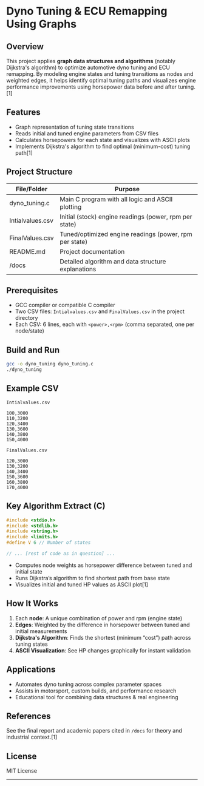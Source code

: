 # Dyno Tuning & ECU Remapping Using Graphs

## Overview

This project applies **graph data structures and algorithms** (notably Dijkstra's algorithm) to optimize automotive dyno tuning and ECU remapping. By modeling engine states and tuning transitions as nodes and weighted edges, it helps identify optimal tuning paths and visualizes engine performance improvements using horsepower data before and after tuning.[1]

## Features

- Graph representation of tuning state transitions
- Reads initial and tuned engine parameters from CSV files
- Calculates horsepowers for each state and visualizes with ASCII plots
- Implements Dijkstra's algorithm to find optimal (minimum-cost) tuning path[1]

## Project Structure

| File/Folder              | Purpose                                                |
|--------------------------|-------------------------------------------------------|
| dyno_tuning.c            | Main C program with all logic and ASCII plotting      |
| Intialvalues.csv         | Initial (stock) engine readings (power, rpm per state)|
| FinalValues.csv          | Tuned/optimized engine readings (power, rpm per state)|
| README.md                | Project documentation                                 |
| /docs                    | Detailed algorithm and data structure explanations    |

## Prerequisites

- GCC compiler or compatible C compiler
- Two CSV files: `Intialvalues.csv` and `FinalValues.csv` in the project directory
- Each CSV: 6 lines, each with `<power>,<rpm>` (comma separated, one per node/state)

## Build and Run

```bash
gcc -o dyno_tuning dyno_tuning.c
./dyno_tuning
```

## Example CSV

`Intialvalues.csv`
```
100,3000
110,3200
120,3400
130,3600
140,3800
150,4000
```
`FinalValues.csv`
```
120,3000
130,3200
140,3400
150,3600
160,3800
170,4000
```

## Key Algorithm Extract (C)

```c
#include <stdio.h>
#include <stdlib.h>
#include <string.h>
#include <limits.h>
#define V 6 // Number of states

// ... [rest of code as in question] ...
```
- Computes node weights as horsepower difference between tuned and initial state
- Runs Dijkstra’s algorithm to find shortest path from base state
- Visualizes initial and tuned HP values as ASCII plot[1]

## How It Works

1. Each **node**: A unique combination of power and rpm (engine state)
2. **Edges**: Weighted by the difference in horsepower between tuned and initial measurements
3. **Dijkstra's Algorithm**: Finds the shortest (minimum “cost”) path across tuning states
4. **ASCII Visualization**: See HP changes graphically for instant validation

## Applications

- Automates dyno tuning across complex parameter spaces
- Assists in motorsport, custom builds, and performance research
- Educational tool for combining data structures & real engineering

## References

See the final report and academic papers cited in `/docs` for theory and industrial context.[1]

## License

MIT License

***

